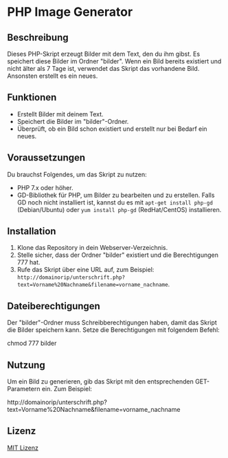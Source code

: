 # PHP Image Generator

## Beschreibung

Dieses PHP-Skript erzeugt Bilder mit dem Text, den du ihm gibst. Es speichert diese Bilder im Ordner "bilder". Wenn ein Bild bereits existiert und nicht älter als 7 Tage ist, verwendet das Skript das vorhandene Bild. Ansonsten erstellt es ein neues.

## Funktionen

- Erstellt Bilder mit deinem Text.
- Speichert die Bilder im "bilder"-Ordner.
- Überprüft, ob ein Bild schon existiert und erstellt nur bei Bedarf ein neues.

## Voraussetzungen

Du brauchst Folgendes, um das Skript zu nutzen:

- PHP 7.x oder höher.
- GD-Bibliothek für PHP, um Bilder zu bearbeiten und zu erstellen. Falls GD noch nicht installiert ist, kannst du es mit `apt-get install php-gd` (Debian/Ubuntu) oder `yum install php-gd` (RedHat/CentOS) installieren.

## Installation

1. Klone das Repository in dein Webserver-Verzeichnis.
2. Stelle sicher, dass der Ordner "bilder" existiert und die Berechtigungen 777 hat.
3. Rufe das Skript über eine URL auf, zum Beispiel: `http://domainorip/unterschrift.php?text=Vorname%20Nachname&filename=vorname_nachname`.

## Dateiberechtigungen

Der "bilder"-Ordner muss Schreibberechtigungen haben, damit das Skript die Bilder speichern kann. Setze die Berechtigungen mit folgendem Befehl:

chmod 777 bilder

## Nutzung

Um ein Bild zu generieren, gib das Skript mit den entsprechenden GET-Parametern ein. Zum Beispiel:

http://domainorip/unterschrift.php?text=Vorname%20Nachname&filename=vorname_nachname

## Lizenz

[MIT Lizenz](LICENSE)
